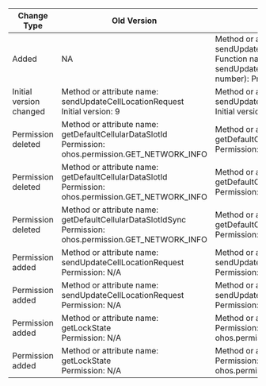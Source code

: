 | Change Type | Old Version | New Version | d.ts File |
| ---- | ------ | ------ | -------- |
|Added|NA|Method or attribute name: sendUpdateCellLocationRequest<br>Function name: function sendUpdateCellLocationRequest(slotId?: number): Promise<void>;|@ohos.telephony.radio.d.ts|
|Initial version changed|Method or attribute name: sendUpdateCellLocationRequest<br>Initial version: 9|Method or attribute name: sendUpdateCellLocationRequest<br>Initial version: 8|@ohos.telephony.radio.d.ts|
|Permission deleted|Method or attribute name: getDefaultCellularDataSlotId<br>Permission: ohos.permission.GET_NETWORK_INFO|Method or attribute name: getDefaultCellularDataSlotId<br>Permission: N/A|@ohos.telephony.data.d.ts|
|Permission deleted|Method or attribute name: getDefaultCellularDataSlotId<br>Permission: ohos.permission.GET_NETWORK_INFO|Method or attribute name: getDefaultCellularDataSlotId<br>Permission: N/A|@ohos.telephony.data.d.ts|
|Permission deleted|Method or attribute name: getDefaultCellularDataSlotIdSync<br>Permission: ohos.permission.GET_NETWORK_INFO|Method or attribute name: getDefaultCellularDataSlotIdSync<br>Permission: N/A|@ohos.telephony.data.d.ts|
|Permission added|Method or attribute name: sendUpdateCellLocationRequest<br>Permission: N/A|Method or attribute name: sendUpdateCellLocationRequest<br>Permission: ohos.permission.LOCATION|@ohos.telephony.radio.d.ts|
|Permission added|Method or attribute name: sendUpdateCellLocationRequest<br>Permission: N/A|Method or attribute name: sendUpdateCellLocationRequest<br>Permission: ohos.permission.LOCATION|@ohos.telephony.radio.d.ts|
|Permission added|Method or attribute name: getLockState<br>Permission: N/A|Method or attribute name: getLockState<br>Permission: ohos.permission.GET_TELEPHONY_STATE|@ohos.telephony.sim.d.ts|
|Permission added|Method or attribute name: getLockState<br>Permission: N/A|Method or attribute name: getLockState<br>Permission: ohos.permission.GET_TELEPHONY_STATE|@ohos.telephony.sim.d.ts|
